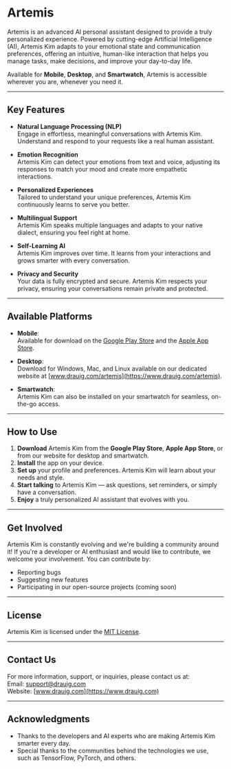 # Artemis

Artemis is an advanced AI personal assistant designed to provide a truly personalized experience. Powered by cutting-edge Artificial Intelligence (AI), Artemis Kim adapts to your emotional state and communication preferences, offering an intuitive, human-like interaction that helps you manage tasks, make decisions, and improve your day-to-day life.

Available for **Mobile**, **Desktop**, and **Smartwatch**, Artemis is accessible wherever you are, whenever you need it.

---

## Key Features

- **Natural Language Processing (NLP)**  
  Engage in effortless, meaningful conversations with Artemis Kim. Understand and respond to your requests like a real human assistant.

- **Emotion Recognition**  
  Artemis Kim can detect your emotions from text and voice, adjusting its responses to match your mood and create more empathetic interactions.

- **Personalized Experiences**  
  Tailored to understand your unique preferences, Artemis Kim continuously learns to serve you better.

- **Multilingual Support**  
  Artemis Kim speaks multiple languages and adapts to your native dialect, ensuring you feel right at home.

- **Self-Learning AI**  
  Artemis Kim improves over time. It learns from your interactions and grows smarter with every conversation.

- **Privacy and Security**  
  Your data is fully encrypted and secure. Artemis Kim respects your privacy, ensuring your conversations remain private and protected.

---

## Available Platforms

- **Mobile**:  
  Available for download on the [Google Play Store](https://play.google.com/store) and the [Apple App Store](https://www.apple.com/app-store/).
  
- **Desktop**:  
  Download for Windows, Mac, and Linux available on our dedicated website at [www.drauig.com/artemis](https://www.drauig.com/artemis).

- **Smartwatch**:  
  Artemis Kim can also be installed on your smartwatch for seamless, on-the-go access.

---

## How to Use

1. **Download** Artemis Kim from the **Google Play Store**, **Apple App Store**, or from our website for desktop and smartwatch.
2. **Install** the app on your device.
3. **Set up** your profile and preferences. Artemis Kim will learn about your needs and style.
4. **Start talking** to Artemis Kim — ask questions, set reminders, or simply have a conversation.
5. **Enjoy** a truly personalized AI assistant that evolves with you.

---

## Get Involved

Artemis Kim is constantly evolving and we're building a community around it! If you're a developer or AI enthusiast and would like to contribute, we welcome your involvement. You can contribute by:

- Reporting bugs
- Suggesting new features
- Participating in our open-source projects (coming soon)

---

## License

Artemis Kim is licensed under the [MIT License](LICENSE).

---

## Contact Us

For more information, support, or inquiries, please contact us at:  
Email: support@drauig.com  
Website: [www.drauig.com](https://www.drauig.com)

---

## Acknowledgments

- Thanks to the developers and AI experts who are making Artemis Kim smarter every day.
- Special thanks to the communities behind the technologies we use, such as TensorFlow, PyTorch, and others.
